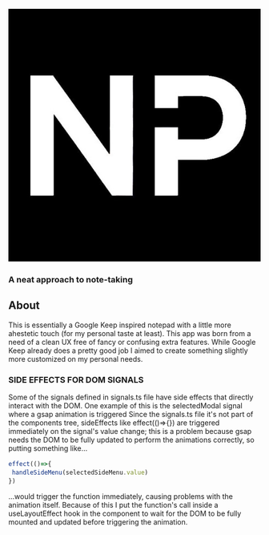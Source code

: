 ![Alt text for the image](/src/app/favicon.ico)

### A neat approach to note-taking

## About

This is essentially a Google Keep inspired notepad with a little more ahestetic touch (for my personal taste at least).
This app was born from a need of a clean UX free of fancy or confusing extra features. While Google Keep already does a pretty good job I aimed to create something slightly more customized on my personal needs. 


### SIDE EFFECTS FOR DOM SIGNALS

Some of the signals defined in signals.ts file have side effects that directly interact with the DOM. One example of this is the selectedModal signal where a gsap animation is triggered
Since the signals.ts file it's not part of the components tree, sideEffects like effect(()=>{}) are triggered immediately on the signal's value change; this is a problem because gsap needs the DOM to be fully updated to perform the animations correctly, so putting something like...
```javascript
effect(()=>{
 handleSideMenu(selectedSideMenu.value)
})
```
...would trigger the function immediately, causing problems with the animation itself.
Because of this I put the function's call inside a useLayoutEffect hook in the component to wait for the DOM to be fully mounted and updated before triggering the animation.
